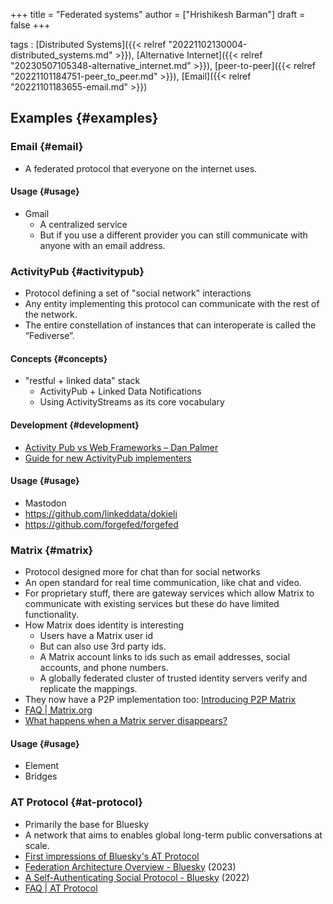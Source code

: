 +++
title = "Federated systems"
author = ["Hrishikesh Barman"]
draft = false
+++

tags
: [Distributed Systems]({{< relref "20221102130004-distributed_systems.md" >}}), [Alternative Internet]({{< relref "20230507105348-alternative_internet.md" >}}), [peer-to-peer]({{< relref "20221101184751-peer_to_peer.md" >}}), [Email]({{< relref "20221101183655-email.md" >}})


## Examples {#examples}


### Email {#email}

-   A federated protocol that everyone on the internet uses.


#### Usage {#usage}

-   Gmail
    -   A centralized service
    -   But if you use a different provider you can still communicate with anyone with an email address.


### ActivityPub {#activitypub}

-   Protocol defining a set of "social network" interactions
-   Any entity implementing this protocol can communicate with the rest of the network.
-   The entire constellation of instances that can interoperate is called the “Fediverse”.


#### Concepts {#concepts}

-   "restful + linked data" stack
    -   ActivityPub + Linked Data Notifications
    -   Using ActivityStreams as its core vocabulary


#### Development {#development}

-   [Activity Pub vs Web Frameworks – Dan Palmer](https://danpalmer.me/2023-01-08-activitypub-vs-web-frameworks/)
-   [Guide for new ActivityPub implementers](https://socialhub.activitypub.rocks/t/guide-for-new-activitypub-implementers/479)


#### Usage {#usage}

-   Mastodon
-   <https://github.com/linkeddata/dokieli>
-   <https://github.com/forgefed/forgefed>


### Matrix {#matrix}

-   Protocol designed more for chat than for social networks
-   An open standard for real time communication, like chat and video.
-   For proprietary stuff, there are gateway services which allow Matrix to communicate with existing services but these do have limited functionality.
-   How Matrix does identity is interesting
    -   Users have a Matrix user id
    -   But can also use 3rd party ids.
    -   A Matrix account links to ids such as email addresses, social accounts, and phone numbers.
    -   A globally federated cluster of trusted identity servers verify and replicate the mappings.
-   They now have a P2P implementation too: [Introducing P2P Matrix](https://matrix.org/blog/2020/06/02/introducing-p-2-p-matrix)
-   [FAQ | Matrix.org](https://matrix.org/faq/#what-is-the-difference-between-matrix-and-xmpp)
-   [What happens when a Matrix server disappears?](https://blog.erethon.com/blog/2023/06/21/what-happens-when-a-matrix-server-disappears/)


#### Usage {#usage}

-   Element
-   Bridges


### AT Protocol {#at-protocol}

-   Primarily the base for Bluesky
-   A network that aims to enables global long-term public conversations at scale.
-   [First impressions of Bluesky's AT Protocol](https://educatedguesswork.org/posts/atproto-firstlook/)
-   [Federation Architecture Overview - Bluesky](https://blueskyweb.xyz/blog/5-5-2023-federation-architecture) (2023)
-   [A Self-Authenticating Social Protocol - Bluesky](https://blueskyweb.xyz/blog/3-6-2022-a-self-authenticating-social-protocol) (2022)
-   [FAQ | AT Protocol](https://atproto.com/guides/faq)
